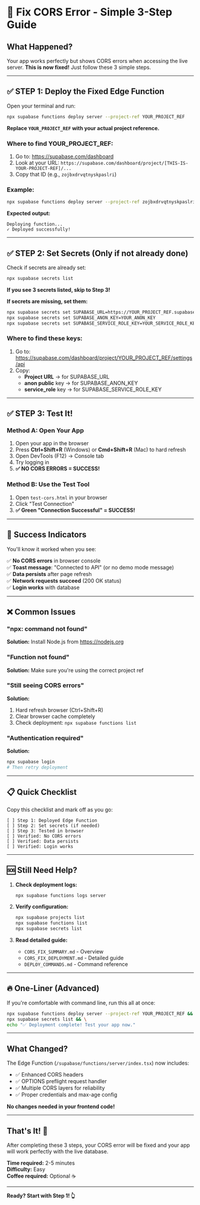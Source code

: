 # 🚀 Fix CORS Error - Simple 3-Step Guide

## What Happened?
Your app works perfectly but shows CORS errors when accessing the live server. **This is now fixed!** Just follow these 3 simple steps.

---

## ✅ STEP 1: Deploy the Fixed Edge Function

Open your terminal and run:

```bash
npx supabase functions deploy server --project-ref YOUR_PROJECT_REF
```

**Replace `YOUR_PROJECT_REF` with your actual project reference.**

### Where to find YOUR_PROJECT_REF:
1. Go to: https://supabase.com/dashboard
2. Look at your URL: `https://supabase.com/dashboard/project/[THIS-IS-YOUR-PROJECT-REF]/...`
3. Copy that ID (e.g., `zojbxdrvqtnyskpaslri`)

### Example:
```bash
npx supabase functions deploy server --project-ref zojbxdrvqtnyskpaslri
```

**Expected output:**
```
Deploying function...
✓ Deployed successfully!
```

---

## ✅ STEP 2: Set Secrets (Only if not already done)

Check if secrets are already set:

```bash
npx supabase secrets list
```

**If you see 3 secrets listed, skip to Step 3!**

**If secrets are missing, set them:**

```bash
npx supabase secrets set SUPABASE_URL=https://YOUR_PROJECT_REF.supabase.co
npx supabase secrets set SUPABASE_ANON_KEY=YOUR_ANON_KEY
npx supabase secrets set SUPABASE_SERVICE_ROLE_KEY=YOUR_SERVICE_ROLE_KEY
```

### Where to find these keys:
1. Go to: https://supabase.com/dashboard/project/YOUR_PROJECT_REF/settings/api
2. Copy:
   - **Project URL** → for SUPABASE_URL
   - **anon public** key → for SUPABASE_ANON_KEY  
   - **service_role** key → for SUPABASE_SERVICE_ROLE_KEY

---

## ✅ STEP 3: Test It!

### Method A: Open Your App
1. Open your app in the browser
2. Press **Ctrl+Shift+R** (Windows) or **Cmd+Shift+R** (Mac) to hard refresh
3. Open DevTools (F12) → Console tab
4. Try logging in
5. **✅ NO CORS ERRORS = SUCCESS!**

### Method B: Use the Test Tool
1. Open `test-cors.html` in your browser
2. Click "Test Connection"
3. **✅ Green "Connection Successful" = SUCCESS!**

---

## 🎉 Success Indicators

You'll know it worked when you see:

✅ **No CORS errors** in browser console  
✅ **Toast message**: "Connected to API" (or no demo mode message)  
✅ **Data persists** after page refresh  
✅ **Network requests succeed** (200 OK status)  
✅ **Login works** with database  

---

## ❌ Common Issues

### "npx: command not found"
**Solution:** Install Node.js from https://nodejs.org

### "Function not found"
**Solution:** Make sure you're using the correct project ref

### "Still seeing CORS errors"
**Solution:** 
1. Hard refresh browser (Ctrl+Shift+R)
2. Clear browser cache completely
3. Check deployment: `npx supabase functions list`

### "Authentication required"
**Solution:**
```bash
npx supabase login
# Then retry deployment
```

---

## 📋 Quick Checklist

Copy this checklist and mark off as you go:

```
[ ] Step 1: Deployed Edge Function
[ ] Step 2: Set secrets (if needed)
[ ] Step 3: Tested in browser
[ ] Verified: No CORS errors
[ ] Verified: Data persists
[ ] Verified: Login works
```

---

## 🆘 Still Need Help?

1. **Check deployment logs:**
   ```bash
   npx supabase functions logs server
   ```

2. **Verify configuration:**
   ```bash
   npx supabase projects list
   npx supabase functions list
   npx supabase secrets list
   ```

3. **Read detailed guide:**
   - `CORS_FIX_SUMMARY.md` - Overview
   - `CORS_FIX_DEPLOYMENT.md` - Detailed guide
   - `DEPLOY_COMMANDS.md` - Command reference

---

## 🔥 One-Liner (Advanced)

If you're comfortable with command line, run this all at once:

```bash
npx supabase functions deploy server --project-ref YOUR_PROJECT_REF && \
npx supabase secrets list && \
echo "✅ Deployment complete! Test your app now."
```

---

## What Changed?

The Edge Function (`/supabase/functions/server/index.tsx`) now includes:
- ✅ Enhanced CORS headers
- ✅ OPTIONS preflight request handler
- ✅ Multiple CORS layers for reliability
- ✅ Proper credentials and max-age config

**No changes needed in your frontend code!**

---

## That's It! 🎊

After completing these 3 steps, your CORS error will be fixed and your app will work perfectly with the live database.

**Time required:** 2-5 minutes  
**Difficulty:** Easy  
**Coffee required:** Optional ☕

---

**Ready? Start with Step 1! 👆**